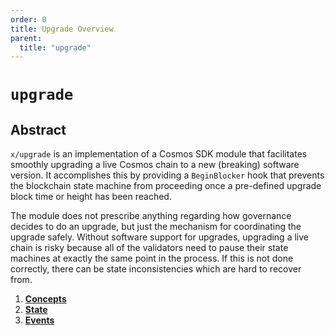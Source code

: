 ```yaml
---
order: 0
title: Upgrade Overview
parent:
  title: "upgrade"
---
```


# `upgrade`

## Abstract

`x/upgrade` is an implementation of a Cosmos SDK module that facilitates smoothly
upgrading a live Cosmos chain to a new (breaking) software version. It accomplishes this by
providing a `BeginBlocker` hook that prevents the blockchain state machine from
proceeding once a pre-defined upgrade block time or height has been reached.

The module does not prescribe anything regarding how governance decides to do an
upgrade, but just the mechanism for coordinating the upgrade safely. Without software
support for upgrades, upgrading a live chain is risky because all of the validators
need to pause their state machines at exactly the same point in the process. If
this is not done correctly, there can be state inconsistencies which are hard to
recover from.

<!-- TOC -->
1. **[Concepts](01_concepts.md)**
2. **[State](02_state.md)**
3. **[Events](03_events.md)**
